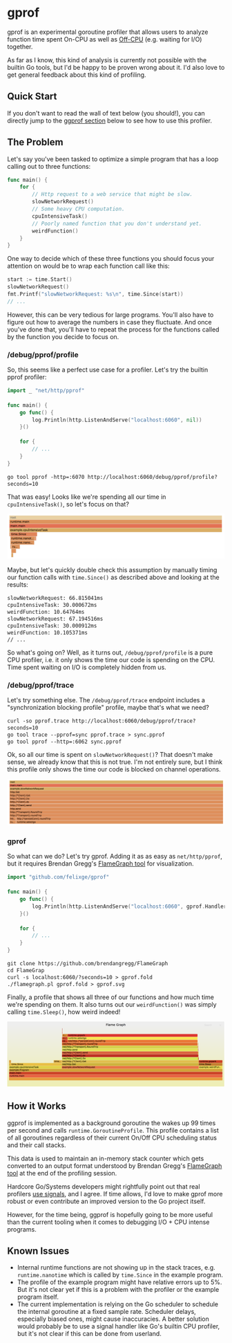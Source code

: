 # gprof

gprof is an experimental goroutine profiler that allows users to analyze function time spent On-CPU as well as [Off-CPU](http://www.brendangregg.com/offcpuanalysis.html) (e.g. waiting for I/O) together.

As far as I know, this kind of analysis is currently not possible with the builtin Go tools, but I'd be happy to be proven wrong about it. I'd also love to get general feedback about this kind of profiling.

## Quick Start

If you don't want to read the wall of text below (you should!), you can directly jump to the <a href="#gprof-1">ggprof section</a> below to see how to use this profiler.

## The Problem

Let's say you've been tasked to optimize a simple program that has a loop calling out to three functions:

```go
func main() {
	for {
		// Http request to a web service that might be slow.
		slowNetworkRequest()
		// Some heavy CPU computation.
		cpuIntensiveTask()
		// Poorly named function that you don't understand yet.
		weirdFunction()
	}
}
```

One way to decide which of these three functions you should focus your attention on would be to wrap each function call like this:

```go
start := time.Start()
slowNetworkRequest()
fmt.Printf("slowNetworkRequest: %s\n", time.Since(start))
// ...
```

However, this can be very tedious for large programs. You'll also have to figure out how to average the numbers in case they fluctuate. And once you've done that, you'll have to repeat the process for the functions called by the function you decide to focus on.

### /debug/pprof/profile

So, this seems like a perfect use case for a profiler. Let's try the builtin pprof profiler:

```go
import _ "net/http/pprof"

func main() {
	go func() {
		log.Println(http.ListenAndServe("localhost:6060", nil))
	}()

	for {
		// ...
	}
}
```

```
go tool pprof -http=:6070 http://localhost:6060/debug/pprof/profile?seconds=10
```

That was easy! Looks like we're spending all our time in `cpuIntensiveTask()`, so let's focus on that?

![](./example/pprof_cpu.png)

Maybe, but let's quickly double check this assumption by manually timing our function calls with `time.Since()` as described above and looking at the results:

```
slowNetworkRequest: 66.815041ms
cpuIntensiveTask: 30.000672ms
weirdFunction: 10.64764ms
slowNetworkRequest: 67.194516ms
cpuIntensiveTask: 30.000912ms
weirdFunction: 10.105371ms
// ...
```

So what's going on? Well, as it turns out, `/debug/pprof/profile` is a pure CPU profiler, i.e. it only shows the time our code is spending on the CPU. Time spent waiting on I/O is completely hidden from us.

### /debug/pprof/trace

Let's try something else. The `/debug/pprof/trace` endpoint includes a "synchronization blocking profile" profile, maybe that's what we need?

```
curl -so pprof.trace http://localhost:6060/debug/pprof/trace?seconds=10
go tool trace --pprof=sync pprof.trace > sync.pprof
go tool pprof --http=:6062 sync.pprof
```

Ok, so all our time is spent on `slowNetworkRequest()`? That doesn't make sense, we already know that this is not true. I'm not entirely sure, but I think this profile only shows the time our code is blocked on channel operations.

![](./example/pprof_trace.png)

### gprof

So what can we do? Let's try gprof. Adding it as as easy as `net/http/pprof`, but it requires Brendan Gregg's [FlameGraph tool](https://github.com/brendangregg/FlameGraph) for visualization.

```go
import "github.com/felixge/gprof"

func main() {
	go func() {
		log.Println(http.ListenAndServe("localhost:6060", gprof.Handler()))
	}()

	for {
		// ...
	}
}
```

```
git clone https://github.com/brendangregg/FlameGraph
cd FlameGrap
curl -s localhost:6060/?seconds=10 > gprof.fold
./flamegraph.pl gprof.fold > gprof.svg
```

Finally, a profile that shows all three of our functions and how much time we're spending on them. It also turns out our `weirdFunction()` was simply calling `time.Sleep()`, how weird indeed!

![](./example/gprof.png)

## How it Works

ggprof is implemented as a background goroutine the wakes up 99 times per second and calls `runtime.GoroutineProfile`. This profile contains a list of all goroutines regardless of their current On/Off CPU scheduling status and their call stacks.

This data is used to maintain an in-memory stack counter which gets converted to an output format understood by Brendan Gregg's [FlameGraph tool](https://github.com/brendangregg/FlameGraph) at the end of the profiling session.

Hardcore Go/Systems developers might rightfully point out that real profilers [use signals](https://jvns.ca/blog/2017/12/17/how-do-ruby---python-profilers-work-/), and I agree. If time allows, I'd love to make gprof more robust or even contribute an improved version to the Go project itself.

However, for the time being, ggprof is hopefully going to be more useful than the current tooling when it comes to debugging I/O + CPU intense programs.

## Known Issues

- Internal runtime functions are not showing up in the stack traces, e.g.
  `runtime.nanotime` which is called by `time.Since` in the example program.
- The profile of the example program might have relative errors up to 5%. But
  it's not clear yet if this is a problem with the profiler or the example
  program itself.
- The current implementation is relying on the Go scheduler to schedule the
  internal goroutine at a fixed sample rate. Scheduler delays, especially
  biased ones, might cause inaccuracies. A better solution would probably be to
  use a signal handler like Go's builtin CPU profiler, but it's not clear if
  this can be done from userland.

